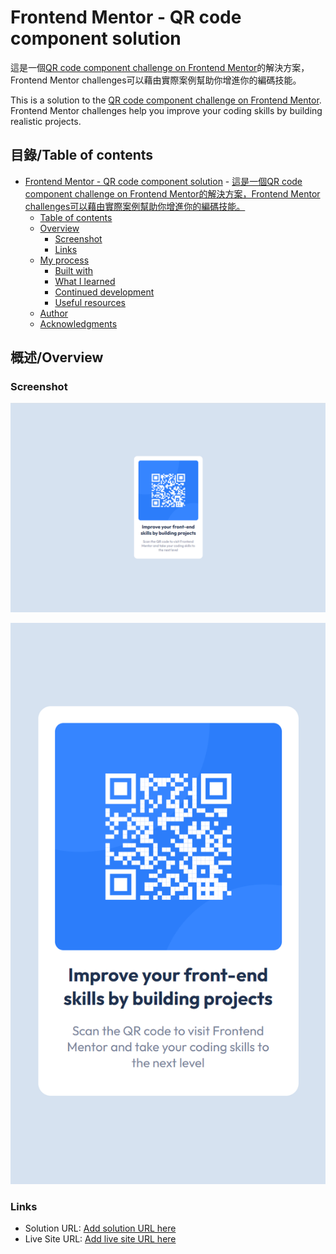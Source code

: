 # Frontend Mentor - QR code component solution
 這是一個[QR code component challenge on Frontend Mentor](https://www.frontendmentor.io/challenges/qr-code-component-iux_sIO_H)的解決方案，Frontend Mentor challenges可以藉由實際案例幫助你增進你的編碼技能。

This is a solution to the [QR code component challenge on Frontend Mentor](https://www.frontendmentor.io/challenges/qr-code-component-iux_sIO_H). Frontend Mentor challenges help you improve your coding skills by building realistic projects. 

## 目錄/Table of contents

- [Frontend Mentor - QR code component solution](#frontend-mentor---qr-code-component-solution)
        - [這是一個QR code component challenge on Frontend Mentor的解決方案，Frontend Mentor challenges可以藉由實際案例幫助你增進你的編碼技能。](#這是一個qr-code-component-challenge-on-frontend-mentor的解決方案frontend-mentor-challenges可以藉由實際案例幫助你增進你的編碼技能)
  - [Table of contents](#table-of-contents)
  - [Overview](#overview)
    - [Screenshot](#screenshot)
    - [Links](#links)
  - [My process](#my-process)
    - [Built with](#built-with)
    - [What I learned](#what-i-learned)
    - [Continued development](#continued-development)
    - [Useful resources](#useful-resources)
  - [Author](#author)
  - [Acknowledgments](#acknowledgments)



## 概述/Overview

### Screenshot

![快照](image.png)

![快照](mobile.png)

### Links

- Solution URL: [Add solution URL here](https://your-solution-url.com)
- Live Site URL: [Add live site URL here](https://your-live-site-url.com)